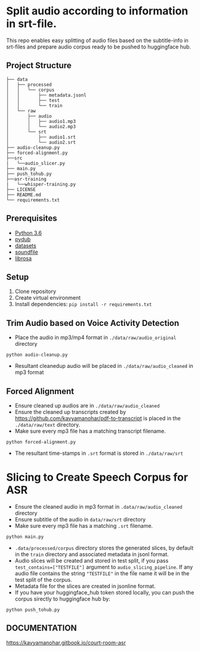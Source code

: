 # Split audio according to information in srt-file.


This repo enables easy splitting of audio files based on the subtitle-info in srt-files and prepare audio corpus ready to be pushed to huggingface hub.

## Project Structure

```.
├── data
│   ├── processed
│   │   └── corpus
│   │       ├── metadata.jsonl
│   │       ├── test
│   │       └── train
│   └── raw
│       ├── audio
│       │   ├── audio1.mp3
│       │   └── audio2.mp3
│       └── srt
│           ├── audio1.srt
│           └── audio2.srt
├── audio-cleanup.py
├── forced-alignment.py
├──src
|   └──audio_slicer.py
├── main.py
├── push_tohub.py
├──asr-training
|   └──whisper-training.py
├── LICENSE
├── README.md
└── requirements.txt
```

## Prerequisites

* [Python 3.6](https://www.python.org/)
* [pydub](https://pypi.org/project/pydub/)
* [datasets](https://pypi.org/project/datasets/)
* [soundfile](https://pypi.org/project/soundfile/)
* [librosa](https://pypi.org/project/librosa/)

## Setup
1. Clone repository
2. Create virtual environment
3. Install dependencies: `pip install -r requirements.txt`

## Trim Audio based on Voice Activity Detection

* Place the audio in mp3/mp4 format in `./data/raw/audio_original` directory

```
python audio-cleanup.py
```

* Resultant cleanedup audio will be placed in `./data/raw/audio_cleaned` in mp3 format

## Forced Alignment

* Ensure cleaned up audios are in  `./data/raw/audio_cleaned`
* Ensure the cleaned up transcripts created by https://github.com/kavyamanohar/pdf-to-transcript is placed in the `./data/raw/text` directory.
* Make sure every mp3 file has a matching transcript filename.


```
python forced-alignment.py
```

* The resultant time-stamps in `.srt` format is stored in `./data/raw/srt`

# Slicing to Create Speech Corpus for ASR

* Ensure the cleaned audio in mp3 format in `.data/raw/audio_cleaned` directory
* Ensure subtitle of the audio in `data/raw/srt` directory
* Make sure every mp3 file has a matching `.srt` filename.

```
python main.py
```

* `.data/processed/corpus` directory stores the generated slices, by default in the `train` directory and associated metadata in jsonl format.
* Audio slices will be created and stored in test split, if you pass `test_contains=["TESTFILE"]` argument to `audio_slicing_pipeline`. If any audio file contains the string `"TESTFILE"` in the file name it will be in the test split of the corpus.
* Metadata file for the slices are created in jsonline format.
* If you have your huggingface_hub token stored locally, you can push the corpus sirectly to huggingface hub by:

```
python push_tohub.py
```

## DOCUMENTATION

https://kavyamanohar.gitbook.io/court-room-asr